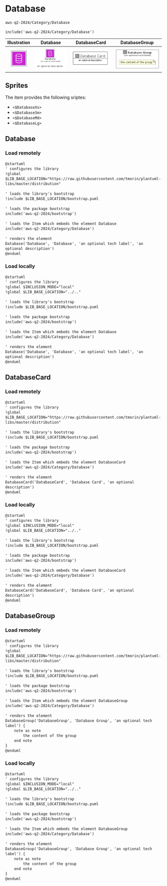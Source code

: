 # Database


```text
aws-q2-2024/Category/Database
```

```text
include('aws-q2-2024/Category/Database')
```



| Illustration | Database | DatabaseCard | DatabaseGroup |
| :---: | :---: | :---: | :---: |
| ![illustration for Illustration](../../aws-q2-2024/Category/Database.png) | ![illustration for Database](../../aws-q2-2024/Category/Database.Local.png) | ![illustration for DatabaseCard](../../aws-q2-2024/Category/DatabaseCard.Local.png) | ![illustration for DatabaseGroup](../../aws-q2-2024/Category/DatabaseGroup.Local.png) |



## Sprites
The item provides the following sriptes:

- `<$DatabaseXs>`
- `<$DatabaseSm>`
- `<$DatabaseMd>`
- `<$DatabaseLg>`





## Database

### Load remotely
```plantuml
@startuml
' configures the library
!global $LIB_BASE_LOCATION="https://raw.githubusercontent.com/tmorin/plantuml-libs/master/distribution"

' loads the library's bootstrap
!include $LIB_BASE_LOCATION/bootstrap.puml

' loads the package bootstrap
include('aws-q2-2024/bootstrap')

' loads the Item which embeds the element Database
include('aws-q2-2024/Category/Database')

' renders the element
Database('Database', 'Database', 'an optional tech label', 'an optional description')
@enduml
```

### Load locally
```plantuml
@startuml
' configures the library
!global $INCLUSION_MODE="local"
!global $LIB_BASE_LOCATION="../.."

' loads the library's bootstrap
!include $LIB_BASE_LOCATION/bootstrap.puml

' loads the package bootstrap
include('aws-q2-2024/bootstrap')

' loads the Item which embeds the element Database
include('aws-q2-2024/Category/Database')

' renders the element
Database('Database', 'Database', 'an optional tech label', 'an optional description')
@enduml
```

## DatabaseCard

### Load remotely
```plantuml
@startuml
' configures the library
!global $LIB_BASE_LOCATION="https://raw.githubusercontent.com/tmorin/plantuml-libs/master/distribution"

' loads the library's bootstrap
!include $LIB_BASE_LOCATION/bootstrap.puml

' loads the package bootstrap
include('aws-q2-2024/bootstrap')

' loads the Item which embeds the element DatabaseCard
include('aws-q2-2024/Category/Database')

' renders the element
DatabaseCard('DatabaseCard', 'Database Card', 'an optional description')
@enduml
```

### Load locally
```plantuml
@startuml
' configures the library
!global $INCLUSION_MODE="local"
!global $LIB_BASE_LOCATION="../.."

' loads the library's bootstrap
!include $LIB_BASE_LOCATION/bootstrap.puml

' loads the package bootstrap
include('aws-q2-2024/bootstrap')

' loads the Item which embeds the element DatabaseCard
include('aws-q2-2024/Category/Database')

' renders the element
DatabaseCard('DatabaseCard', 'Database Card', 'an optional description')
@enduml
```

## DatabaseGroup

### Load remotely
```plantuml
@startuml
' configures the library
!global $LIB_BASE_LOCATION="https://raw.githubusercontent.com/tmorin/plantuml-libs/master/distribution"

' loads the library's bootstrap
!include $LIB_BASE_LOCATION/bootstrap.puml

' loads the package bootstrap
include('aws-q2-2024/bootstrap')

' loads the Item which embeds the element DatabaseGroup
include('aws-q2-2024/Category/Database')

' renders the element
DatabaseGroup('DatabaseGroup', 'Database Group', 'an optional tech label') {
    note as note
        the content of the group
    end note
}
@enduml
```

### Load locally
```plantuml
@startuml
' configures the library
!global $INCLUSION_MODE="local"
!global $LIB_BASE_LOCATION="../.."

' loads the library's bootstrap
!include $LIB_BASE_LOCATION/bootstrap.puml

' loads the package bootstrap
include('aws-q2-2024/bootstrap')

' loads the Item which embeds the element DatabaseGroup
include('aws-q2-2024/Category/Database')

' renders the element
DatabaseGroup('DatabaseGroup', 'Database Group', 'an optional tech label') {
    note as note
        the content of the group
    end note
}
@enduml
```

